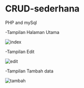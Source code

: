 # CRUD-sederhana
PHP and mySql

-Tampilan Halaman Utama




![index](https://user-images.githubusercontent.com/79769140/114592494-3230ba80-9cb5-11eb-8143-e459856a518f.png)








-Tampilan Edit 





![edit](https://user-images.githubusercontent.com/79769140/114593697-91db9580-9cb6-11eb-80c3-dc2c38e22203.png)







-Tampilan Tambah data







![tambah](https://user-images.githubusercontent.com/79769140/114594165-234b0780-9cb7-11eb-9b2b-e2c90df5e0c0.png)
